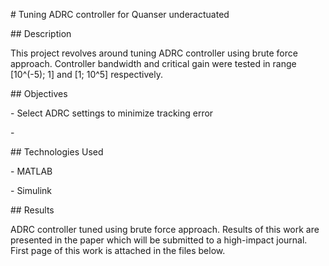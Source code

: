 \# Tuning ADRC controller for Quanser underactuated



\## Description

This project revolves around tuning ADRC controller using brute force approach. Controller bandwidth and critical gain were tested in range \[10^(-5); 1] and \[1; 10^5] respectively. 



\## Objectives

\- Select ADRC settings to minimize tracking error

\- 



\## Technologies Used

\- MATLAB

\- Simulink



\## Results

ADRC controller tuned using brute force approach. Results of this work are presented in the paper which will be submitted to a high-impact journal. First page of this work is attached in the files below. 



